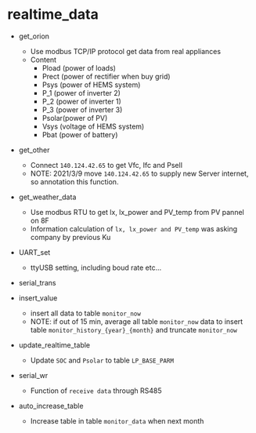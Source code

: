 # realtime_data

* get_orion
  * Use modbus TCP/IP protocol get data from real appliances
  * Content
    * Pload (power of loads)
    * Prect (power of rectifier when buy grid)
    * Psys  (power of HEMS system)
    * P_1   (power of inverter 2)
    * P_2   (power of inverter 1)
    * P_3   (power of inverter 3)
    * Psolar(power of PV)
    * Vsys  (voltage of HEMS system)
    * Pbat  (power of battery)

* get_other
  * Connect `140.124.42.65` to get Vfc, Ifc and Psell
  * NOTE: 2021/3/9 move `140.124.42.65` to supply new Server internet, so annotation this function.
  
* get_weather_data
  * Use modbus RTU to get lx, lx_power and PV_temp from PV pannel on 8F
  * Information calculation of `lx, lx_power and PV_temp` was asking company by previous Ku

* UART_set
  * ttyUSB setting, including boud rate etc...
* serial_trans
* insert_value
  * insert all data to table `monitor_now` 
  * NOTE: if out of 15 min, average all table `monitor_now` data to insert table `monitor_history_{year}_{month}` and truncate `monitor_now`
  
* update_realtime_table
  * Update `SOC` and `Psolar` to table `LP_BASE_PARM`
  
* serial_wr
  * Function of `receive data` through RS485

* auto_increase_table
  * Increase table in table `monitor_data` when next month